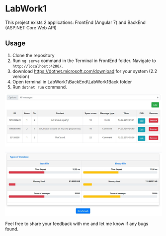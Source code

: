 # LabWork1

This project exists 2 applications: FrontEnd (Angular 7) and BackEnd (ASP.NET Core Web API)

## Usage

1. Clone the repository
2. Run `ng serve` command in the Terminal in FrontEnd folder. Navigate to `http://localhost:4200/`.
3. download https://dotnet.microsoft.com/download for your system (2.2 version)
4. Open terminal in LabWork1\BackEnd\LabWork1Back folder
5. Run `dotnet run` command.
<p align="center">
  <img src="./images/3.jpg">
</p>
<p align="center">
  <img src="./images/4.jpg">
</p>
Feel free to share your feedback with me and let me know if any bugs found.
